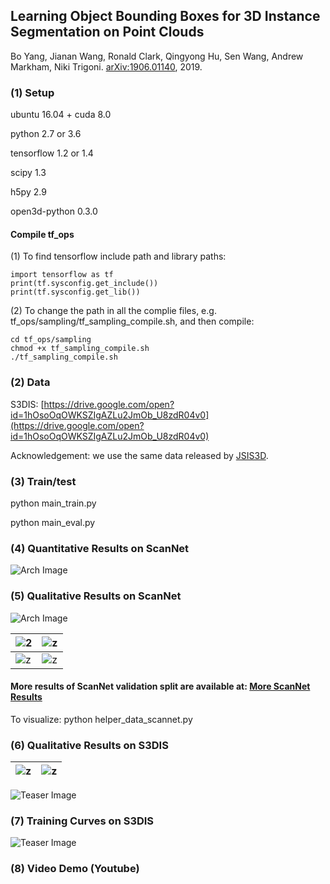 ## Learning Object Bounding Boxes for 3D Instance Segmentation on Point Clouds
Bo Yang, Jianan Wang, Ronald Clark, Qingyong Hu, Sen Wang, Andrew Markham, Niki Trigoni. [arXiv:1906.01140](https://arxiv.org/abs/1906.01140), 2019.
### (1) Setup
ubuntu 16.04 + cuda 8.0

python 2.7 or 3.6

tensorflow 1.2 or 1.4

scipy 1.3

h5py 2.9

open3d-python 0.3.0

#### Compile tf_ops
(1) To find tensorflow include path and library paths:

    import tensorflow as tf
    print(tf.sysconfig.get_include())
    print(tf.sysconfig.get_lib())

(2) To change the path in all the complie files, e.g. tf_ops/sampling/tf_sampling_compile.sh, and then compile:

    cd tf_ops/sampling
    chmod +x tf_sampling_compile.sh
    ./tf_sampling_compile.sh

### (2) Data
S3DIS: [https://drive.google.com/open?id=1hOsoOqOWKSZIgAZLu2JmOb_U8zdR04v0](https://drive.google.com/open?id=1hOsoOqOWKSZIgAZLu2JmOb_U8zdR04v0)

Acknowledgement: we use the same data released by [JSIS3D](https://github.com/pqhieu/jsis3d).

### (3) Train/test
python main_train.py

python main_eval.py

### (4) Quantitative Results on ScanNet
![Arch Image](https://github.com/Yang7879/3D-BoNet/blob/master/figs/fig_res_scannet.png)
### (5) Qualitative Results on ScanNet
![Arch Image](https://github.com/Yang7879/3D-BoNet/blob/master/figs/fig_ins_scannet.png)

| ![2](./figs/fig_scannet_scene0015.gif)   | ![z](./figs/fig_scannet_scene0081.gif) |
| ---------------------------------------- | -------------------------------------- |
| ![z](./figs/fig_scannet_scene0088.gif)   | ![z](./figs/fig_scannet_scene0196.gif) |

#### More results of ScanNet validation split are available at: [More ScanNet Results](https://drive.google.com/file/d/1cV07rP02Yi3Eu6GQxMR2buigNPJEvCq0/view?usp=sharing)
To visualize:
python helper_data_scannet.py

### (6) Qualitative Results on S3DIS
| ![z](./figs/fig_s3dis_area2_auditorium.gif)   | ![z](./figs/fig_s3dis_area6_hallway1.gif) |
| --------------------------------------------- | ----------------------------------------- |

![Teaser Image](https://github.com/Yang7879/3D-BoNet/blob/master/figs/fig_bb_s3dis.png)
### (7) Training Curves on S3DIS
![Teaser Image](https://github.com/Yang7879/3D-BoNet/blob/master/figs/fig_traincurv_s3dis.png)

### (8) Video Demo (Youtube)

